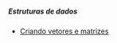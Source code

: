 ##### Estruturas de dados

* [Criando vetores e matrizes](https://github.com/lucascost/criando-vetores-e-matrizes)

